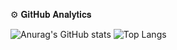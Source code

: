 ⚙️  𝐆𝐢𝐭𝐇𝐮𝐛 𝐀𝐧𝐚𝐥𝐲𝐭𝐢𝐜𝐬


![Anurag's GitHub stats](https://github-readme-stats.vercel.app/api?username=somecapo&theme=swift&show_icons=true)
![Top Langs](https://github-readme-stats.vercel.app/api/top-langs/?username=somecapo&layout=compact)

